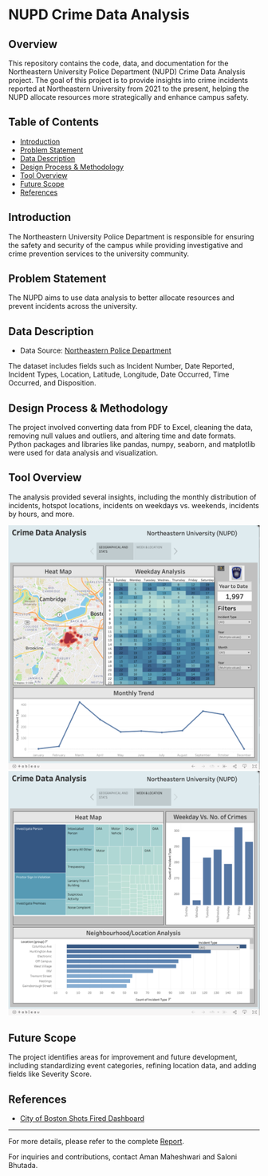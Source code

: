 # NUPD Crime Data Analysis

## Overview

This repository contains the code, data, and documentation for the Northeastern University Police Department (NUPD) Crime Data Analysis project. The goal of this project is to provide insights into crime incidents reported at Northeastern University from 2021 to the present, helping the NUPD allocate resources more strategically and enhance campus safety.

## Table of Contents

- [Introduction](#introduction)
- [Problem Statement](#problem-statement)
- [Data Description](#data-description)
- [Design Process & Methodology](#design-process--methodology)
- [Tool Overview](#tool-overview)
- [Future Scope](#future-scope)
- [References](#references)

## Introduction

The Northeastern University Police Department is responsible for ensuring the safety and security of the campus while providing investigative and crime prevention services to the university community.

## Problem Statement

The NUPD aims to use data analysis to better allocate resources and prevent incidents across the university.

## Data Description

- Data Source: [Northeastern Police Department](https://nupd.northeastern.edu/)

The dataset includes fields such as Incident Number, Date Reported, Incident Types, Location, Latitude, Longitude, Date Occurred, Time Occurred, and Disposition.

## Design Process & Methodology

The project involved converting data from PDF to Excel, cleaning the data, removing null values and outliers, and altering time and date formats. Python packages and libraries like pandas, numpy, seaborn, and matplotlib were used for data analysis and visualization.

## Tool Overview

The analysis provided several insights, including the monthly distribution of incidents, hotspot locations, incidents on weekdays vs. weekends, incidents by hours, and more.

<img src="Tool Output/ToolP1.png" alt="Tool">
<img src="Tool Output/ToolP2.png" alt="Tool">


## Future Scope

The project identifies areas for improvement and future development, including standardizing event categories, refining location data, and adding fields like Severity Score.

## References

- [City of Boston Shots Fired Dashboard](https://dashboard.cityofboston.gov/t/Guest_Access_Enabled/views/ShotsFiredDashboard_16244869752910/ShotsFiredDashboard?:showAppBanner=false&:display_count=n&:showVizHome=n&:origin=viz_share_link&:isGuestRedirectFromVizportal=y&:embed=y)

---

For more details, please refer to the complete [Report](P4_Project_Report.pdf).

For inquiries and contributions, contact Aman Maheshwari and Saloni Bhutada.
